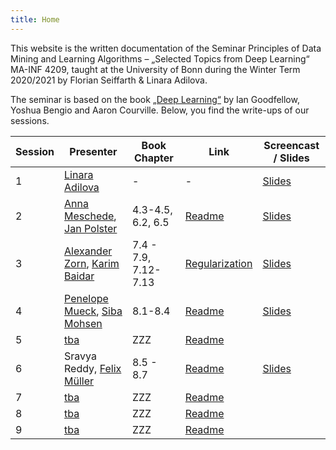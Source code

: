 ```yaml
---
title: Home
---
```


This website is the written documentation of the Seminar Principles of Data Mining and Learning Algorithms – „Selected Topics from Deep Learning“ MA-INF 4209, taught at the University of Bonn during the Winter Term 2020/2021 by Florian Seiffarth & Linara Adilova.

The seminar is based on the book [„Deep Learning“](https://www.deeplearningbook.org/) by Ian Goodfellow, Yoshua Bengio and Aaron Courville. Below, you find the write-ups of our sessions.

| Session | Presenter | Book Chapter | Link | Screencast / Slides |
|---------|-----------|--------------|------|------------|
| 1 | [Linara Adilova](https://github.com/link-er) | - | - | [Slides](slides/IntroductionTalk.pdf) |
| 2 | [Anna Meschede](https://github.com/annamariameschede), [Jan Polster](https://github.com/janpolster) | 4.3-4.5, 6.2, 6.5 | [Readme](README.md) | [Slides](slides/OptimizationMethods.pdf) |
| 3 | [Alexander Zorn](https://github.com/alexanderzorn), [Karim Baidar](https://github.com/karimbaidar) |  7.4 - 7.9, 7.12-7.13 | [Regularization](s02_Regularization.md) |[Slides](slides/Regularization_Methods.pdf)|
| 4 | [Penelope Mueck](https://github.com/pemuec), [Siba Mohsen](https://github.com/MSiba) | 8.1-8.4 | [Readme](README.md) |[Slides](slides/TrainingOptimization1.pdf)|
| 5 | [tba]() | ZZZ | [Readme](README.md) | |
| 6 | Sravya Reddy, [Felix Müller](https://github.com/felixbmuller) | 8.5 - 8.7 | [Readme](README.md) | [Slides](slides/TrainingOptimization2.pdf)|
| 7 | [tba]() | ZZZ | [Readme](README.md) | |
| 8 | [tba]() | ZZZ | [Readme](README.md) | |
| 9 | [tba]() | ZZZ | [Readme](README.md) | |


<!-- ## Table of Contents

{% for p in site.pages %}
- [{{p.title}}]({{site.baseurl}}{{p.url}})
{% endfor %}
 -->
